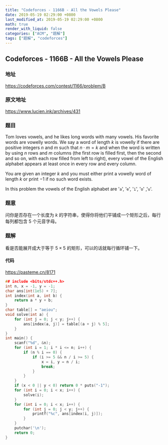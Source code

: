 ```yaml
---
title: "Codeforces - 1166B - All the Vowels Please"
date: 2019-05-19 02:29:00 +0800
last_modified_at: 2019-05-19 02:29:00 +0800
math: true
render_with_liquid: false
categories: ["ACM", "题解"]
tags: ["题解", "codeforces"]
---
```


## Codeforces - 1166B - All the Vowels Please

### 地址

https://codeforces.com/contest/1166/problem/B

### 原文地址

https://www.lucien.ink/archives/431

### 题目

Tom loves vowels, and he likes long words with many vowels. His favorite words are vowelly words. We say a word of length $k$ is vowelly if there are positive integers $n$ and $m$ such that $n\cdot m = k$ and when the word is written by using $n$ rows and $m$ columns (the first row is filled first, then the second and so on, with each row filled from left to right), every vowel of the English alphabet appears at least once in every row and every column.

You are given an integer $k$ and you must either print a vowelly word of length $k$ or print $-1$ if no such word exists.

In this problem the vowels of the English alphabet are '`a`', '`e`', '`i`', '`o`' ,'`u`'.



### 题意

问你是否存在一个长度为 $k$ 的字符串，使得你将他们平铺成一个矩形之后，每行每列都包含 $5$ 个元音字母。

### 题解

看是否能展开成大于等于 $5 \times 5$ 的矩形，可以的话就每行循环铺一下。

#### 代码

https://pasteme.cn/8171

```cpp
## include <bits/stdc++.h>
int n, x = -1, y = -1;
char ans[int(1e5) + 7];
int index(int a, int b) {
    return a * y + b;
}
char table[] = "aeiou";
void solve(int a) {
    for (int j = 0; j < y; j++) {
        ans[index(a, j)] = table[(a + j) % 5];
    }
}
int main() {
    scanf("%d", &n);
    for (int i = 1; i * i <= n; i++) {
        if (n % i == 0) {
            if (i >= 5 && n / i >= 5) {
                x = i, y = n / i;
                break;
            }
        }
    }
    if (x < 0 || y < 0) return 0 * puts("-1");
    for (int i = 0; i < x; i++) {
        solve(i);
    }
    for (int i = 0; i < x; i++) {
        for (int j = 0; j < y; j++) {
            printf("%c", ans[index(i, j)]);
        }
    }
    putchar('\n');
    return 0;
}

```
